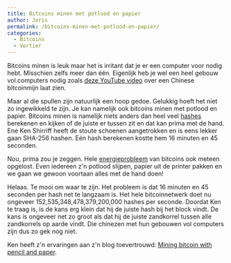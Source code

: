 ```yaml
---
title: Bitcoins minen met potlood en papier
author: Joris
permalink: /bitcoins-minen-met-potlood-en-papier/
categories:
  - Bitcoins
  - Vertier
---
```


Bitcoins minen is leuk maar het is irritant dat je er een computer voor nodig hebt. Misschien zelfs meer dan één. Eigenlijk heb je wel een heel gebouw vol computers nodig zoals [deze YouTube video](https://www.youtube.com/watch?v=K8kua5B5K3I) over een Chinese bitcoinmijn laat zien.

Maar al die spullen zijn natuurlijk een hoop gedoe. Gelukkig hoeft het niet zo ingewikkeld te zijn. Je kan namelijk ook bitcoins minen met potlood en papier. Bitcoins minen is namelijk niets anders dan heel veel [hashes](https://nl.wikipedia.org/wiki/Hashfunctie) berekenen en kijken of de juiste er tussen zit en dat kan prima met de hand. Ene Ken Shirriff heeft de stoute schoenen aangetrokken en is eens lekker gaan SHA-256 hashen. Eén hash berekenen kostte hem 16 minuten en 45 seconden.

Nou, prima zou je zeggen. Hele [energieprobleem](https://www.cnbc.com/2021/02/05/bitcoin-btc-surge-renews-worries-about-its-massive-carbon-footprint.html) van bitcoins ook meteen opgelost. Even iedereen z'n potlood slijpen, papier uit de printer pakken en we gaan we gewoon voortaan alles met de hand doen!

Helaas. Te mooi om waar te zijn. Het probleem is dat 16 minuten en 45 seconden per hash net te langzaam is. Het hele bitcoinnetwerk doet nu ongeveer 152,535,348,478,379,200,000 hashes per seconde. Doordat Ken te traag is, is de kans erg klein dat hij de juiste hash bij het block vindt. De kans is ongeveer net zo groot als dat hij de juiste zandkorrel tussen alle zandkorrels op aarde vindt. Die chinezen met hun gebouwen vol computers zijn dus zo gek nog niet.

Ken heeft z'n ervaringen aan z'n blog toevertrouwd: [Mining bitcoin with pencil and paper](http://www.righto.com/2014/09/mining-bitcoin-with-pencil-and-paper.html?m=1).
